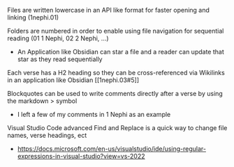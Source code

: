 Files are written lowercase in an API like format for faster opening and linking (1nephi.01)

Folders are numbered in order to enable using file navigation for sequential reading (01 1 Nephi, 02 2 Nephi, ...)
- An Application like Obsidian can star a file and a reader can update that star as they read sequentially

Each verse has a H2 heading so they can be cross-referenced via Wikilinks in an application like Obsidian [[1nephi.03#5]]

Blockquotes can be used to write comments directly after a verse by using the markdown > symbol  
- I left a few of my comments in 1 Nephi as an example 

Visual Studio Code advanced Find and Replace is a quick way to change file names, verse headings, ect
- https://docs.microsoft.com/en-us/visualstudio/ide/using-regular-expressions-in-visual-studio?view=vs-2022
